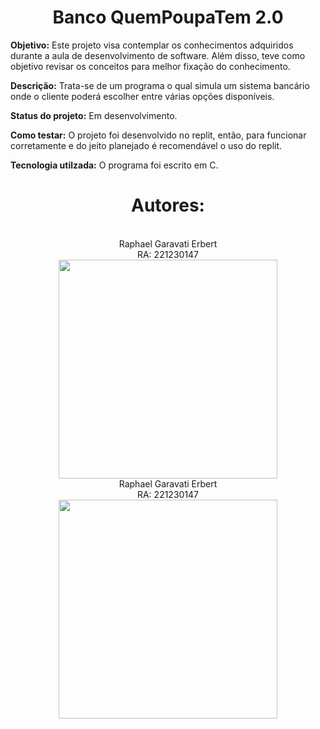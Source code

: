 <h1 align="center">Banco QuemPoupaTem 2.0</h1>

**Objetivo:** Este projeto visa contemplar os conhecimentos adquiridos durante a aula de desenvolvimento de software. Além disso, teve como objetivo revisar os conceitos para melhor fixação do conhecimento. <br>

**Descrição:** Trata-se de um programa o qual simula um sistema bancário onde o cliente poderá escolher entre várias opções disponíveis. <br>

**Status do projeto:** Em desenvolvimento. <br>

**Como testar:** O projeto foi desenvolvido no replit, então, para funcionar corretamente e do jeito planejado é recomendável o uso do replit. <br>

**Tecnologia utilzada:** O programa foi escrito em C. <br>

<h1 align="center">Autores:</h1> <br>

<div >
    <div align="center">
    Raphael Garavati Erbert <br>
    RA: 221230147 <br>
    <img height="350" src="https://media-gru2-1.cdn.whatsapp.net/v/t61.24694-24/320075909_147152288007197_8467095161524887222_n.jpg?ccb=11-4&oh=01_AdQd71Vy8GqTZlAa5z_GzLuAjkibsoKJvyGpNxvnJoo9nA&oe=654BA9C0&_nc_sid=000000&_nc_cat=111">
  </div>
  
  <div>
    <div align="center">
    Raphael Garavati Erbert <br>
    RA: 221230147 <br>
    <img height="350" src="https://media-gru2-1.cdn.whatsapp.net/v/t61.24694-24/320075909_147152288007197_8467095161524887222_n.jpg?ccb=11-4&oh=01_AdQd71Vy8GqTZlAa5z_GzLuAjkibsoKJvyGpNxvnJoo9nA&oe=654BA9C0&_nc_sid=000000&_nc_cat=111">
  </div>
</div>
